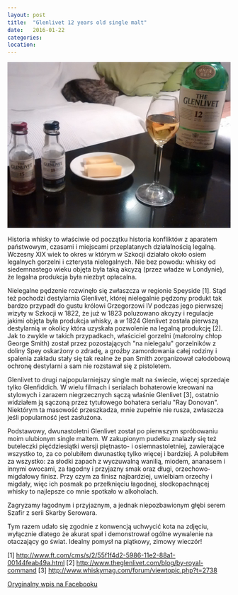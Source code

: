 ```yaml
---
layout: post
title:  "Glenlivet 12 years old single malt"
date:   2016-01-22
categories: 
location: 
---
```


<div class="post-image">
    <img src="/assets/posts/glenlivet-12yo.jpg" alt="Glenlivet 12 years old single malt scotch whisky" />
</div>

Historia whisky to właściwie od początku historia konfliktów z aparatem państwowym, czasami i miejscami przeplatanych działalnością legalną. Wczesny XIX wiek to okres w którym w Szkocji działało około osiem legalnych gorzelni i czterysta nielegalnych. Nie bez powodu: whisky od siedemnastego wieku objęta była taką akcyzą (przez władze w Londynie), że legalna produkcja była niezbyt opłacalna.

Nielegalne pędzenie rozwinęło się zwłaszcza w regionie Speyside [1]. Stąd też pochodzi destylarnia Glenlivet, której nielegalnie pędzony produkt tak bardzo przypadł do gustu królowi Grzegorzowi IV podczas jego pierwszej wizyty w Szkocji w 1822, że już w 1823 poluzowano akcyzy i regulacje jakimi objęta była produkcja whisky, a w 1824 Glenlivet została pierwszą destylarnią w okolicy która uzyskała pozwolenie na legalną produkcję [2].
Jak to zwykle w takich przypadkach, właściciel gorzelni (małorolny chłop George Smith) został przez pozostających "na nielegalu" gorzelników z doliny Spey oskarżony o zdradę, a groźby zamordowania całej rodziny i spalenia zakładu stały się tak realne że pan Smith zorganizował całodobową ochronę destylarni a sam nie rozstawał się z pistoletem.

Glenlivet to drugi najpopularniejszy single malt na świecie, więcej sprzedaje tylko Glenfiddich. W wielu filmach i serialach bohaterowie kreowani na stylowych i zarazem niegrzecznych sączą właśnie Glenlivet [3], ostatnio widziałem ją sączoną przez tytułowego bohatera serialu "Ray Donovan". Niektórym ta masowość przeszkadza, mnie zupełnie nie rusza, zwłaszcza jeśli popularność jest zasłużona.

Podstawowy, dwunastoletni Glenlivet został po pierwszym spróbowaniu moim ulubionym single maltem. W zakupionym pudełku znalazły się też buteleczki pięćdziesiątki wersji piętnasto- i osiemnastoletniej, zawierające wszystko to, za co polubiłem dwunastkę tylko więcej i bardziej. A polubiłem za wszystko: za słodki zapach z wyczuwalną wanilią, miodem, ananasem i innymi owocami, za łagodny i przyjazny smak oraz długi, orzechowo-migdałowy finisz. Przy czym za finisz najbardziej, uwielbiam orzechy i migdały, więc ich posmak po przełknięciu łagodnej, słodkopachnącej whisky to najlepsze co mnie spotkało w alkoholach.

Zagryzamy łagodnym i przyjaznym, a jednak niepozbawionym głębi serem Szafir z serii Skarby Serowara.

Tym razem udało się zgodnie z konwencją uchwycić kota na zdjęciu, wyłącznie dlatego że akurat spał i demonstrował ogólne wywalenie na otaczający go świat. Idealny pomysł na piątkowy, zimowy wieczór!

[1] http://www.ft.com/cms/s/2/55f1f4d2-5986-11e2-88a1-00144feab49a.html
[2] http://www.theglenlivet.com/blog/by-royal-command
[3] http://www.whiskymag.com/forum/viewtopic.php?t=2738

[Oryginalny wpis na Facebooku](https://www.facebook.com/photo.php?fbid=10209029286428194&set=a.10208737101083743.1073741844.1198502305&type=3&theater)